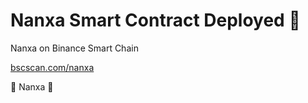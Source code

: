 # Nanxa Smart Contract Deployed 💜

Nanxa on Binance Smart Chain

[bscscan.com/nanxa](https://bscscan.com/token/0x9A3C7F233a666026b5c90097309BdBB9c5561ad9)

💜 Nanxa 💜
